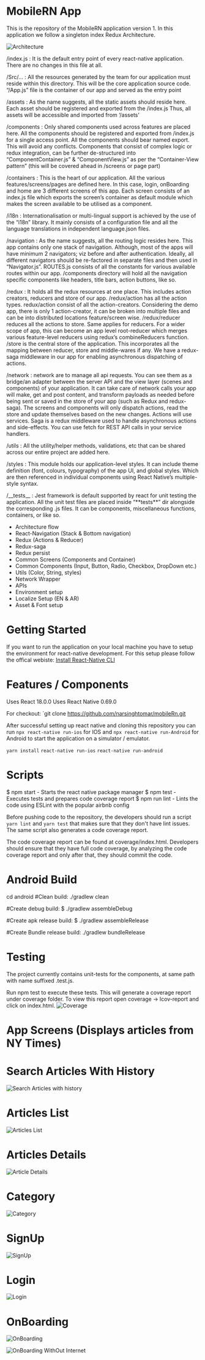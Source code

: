 # MobileRN App

This is the repository of the MobileRN application version 1. In this application we follow a singleton index Redux Architecture.

![Architecture](README-mobile-app-architecture.jpeg)

/index.js :
It is the default entry point of every react-native application. There are no changes in this file at all.

/Src/… :
All the resources generated by the team for our application must reside within this directory.
This will be the core application source code.
“/App.js” file is the container of our app and served as the entry point

/assets :
As the name suggests, all the static assets should reside here.
Each asset should be registered and exported from the /index.js
Thus, all assets will be accessible and imported from ‘/assets’

/components :
Only shared components used across features are placed here.
All the components should be registered and exported from /index.js for a single access point.
All the components should bear named export. This will avoid any conflicts.
Components that consist of complex logic or redux integration, can be further de-structured into “ComponentContainer.js” & “ComponentView.js” as per the “Container-View pattern” (this will be covered ahead in /screens or page part)

/containers :
This is the heart of our application.
All the various features/screens/pages are defined here. In this case, login, onBoarding and home are 3 different screens of this app.
Each screen consists of an index.js file which exports the screen’s container as default module which makes the screen available to be utilised as a component.

/i18n :
Internationalisation or multi-lingual support is achieved by the use of the “i18n” library.
It mainly consists of a configuration file and all the language translations in independent language.json files.

/navigation :
As the name suggests, all the routing logic resides here.
This app contains only one stack of navigation. Although, most of the apps will have minimum 2 navigators; viz before and after authentication.
Ideally, all different navigators should be re-factored in separate files and then used in “Navigator.js”.
ROUTES.js consists of all the constants for various available routes within our app.
/components directory will hold all the navigation specific components like headers, title bars, action buttons, like so.

/redux :
It holds all the redux resources at one place.
This includes action creators, reducers and store of our app.
/redux/action has all the action types.
redux/action consist of all the action-creators. Considering the demo app, there is only 1 action-creator, it can be broken into multiple files and can be into distributed locations feature/screen wise.
/redux/reducer reduces all the actions to store. Same applies for reducers. For a wider scope of app, this can become an app level root-reducer which merges various feature-level reducers using redux’s combineReducers function.
/store is the central store of the application. This incorporates all the mapping between reducer, store and middle-wares if any.
We have a redux-saga middleware in our app for enabling asynchronous dispatching of actions.

/network :
network are to manage all api requests. You can see them as a bridge/an adapter between the server API and the view layer (scenes and components) of your application.
It can take care of network calls your app will make, get and post content, and transform payloads as needed before being sent or saved in the store of your app (such as Redux and redux-saga).
The screens and components will only dispatch actions, read the store and update themselves based on the new changes.
Actions will use services. Saga is a redux middleware used to handle asynchronous actions and side-effects.
You can use fetch for REST API calls in your service handlers.

/utils :
All the utility/helper methods, validations, etc that can be shared across our entire project are added here.

/styles :
This module holds our application-level styles.
It can include theme definition (font, colours, typography) of the app UI, and global styles.
Which are then referenced in individual components using React Native’s multiple-style syntax.

/\_\_tests\_\_ :
Jest framework is default supported by react for unit testing the application.
All the unit test files are placed inside “\*\*tests\*\*” dir alongside the corresponding .js files.
It can be components, miscellaneous functions, containers, or like so.

- Architecture flow
- React-Navigation (Stack & Bottom navigation)
- Redux (Actions & Reducer)
- Redux-saga
- Redux persist
- Common Screens (Components and Container)
- Common Components (Input, Button, Radio, Checkbox, DropDown etc.)
- Utils (Color, String, styles)
- Network Wrapper
- APIs
- Environment setup
- Localize Setup (EN & AR)
- Asset & Font setup

# Getting Started

If you want to run the application on your local machine you have to setup the environment for react-native development. For this setup please follow the offical webiste: [Install React-Native CLI](https://reactnative.dev/docs/environment-setup)

# Features / Components

Uses React 18.0.0
Uses React Native 0.69.0

For checkout: `git clone https://github.com/narsinghtomar/mobileRn.git

After successful setting up react native and cloning this repository you can run `npx react-native run-ios` for IOS and `npx react-native run-Android` for Android to start the application on a simulator / emulator.

`yarn install`
`react-native run-ios`
`react-native run-android`

# Scripts

$ npm start - Starts the react native package manager
$ npm test - Executes tests and prepares code coverage report
$ npm run lint - Lints the code using ESLint with the popular airbnb config

Before pushing code to the repository, the developers should run a script `yarn lint` and `yarn test` that makes sure that they don't have lint issues. The same script also generates a code coverage report.

The code coverage report can be found at coverage/index.html. Developers should ensure that they have full code coverage, by analyzing the code coverage report and only after that, they should commit the code.

# Android Build

cd android
#Clean build:
./gradlew clean

#Create debug build:
$ ./gradlew assembleDebug

#Create apk release build:
$ ./gradlew assembleRelease

#Create Bundle release build:
./gradlew bundleRelease

# Testing

The project currently contains unit-tests for the components, at same path with name suffixed .test.js.

Run npm test to execute these tests. This will generate a coverage report under coverage folder. To view this report open coverage -> lcov-report and click on index.html.
![Coverage](https://github.com/narsinghtomar/mobileRn/blob/master/screenShots/testing-coverage.png)

# App Screens (Displays articles from NY Times)

# Search Articles With History

![Search Articles with history](https://github.com/narsinghtomar/mobileRn/blob/master/screenShots/search-articles.png)

# Articles List

![Articles List](https://github.com/narsinghtomar/mobileRn/blob/master/screenShots/articles-list.png)

# Articles Details

![Article Details](https://github.com/narsinghtomar/mobileRn/blob/master/screenShots/article-details.png)

# Category

![Category](https://github.com/narsinghtomar/mobileRn/blob/master/screenShots/category-selection.png)

# SignUp

![SignUp](https://github.com/narsinghtomar/mobileRn/blob/master/screenShots/signup.png)

# Login

![Login](https://github.com/narsinghtomar/mobileRn/blob/master/screenShots/login.png)

# OnBoarding

![OnBoarding](https://github.com/narsinghtomar/mobileRn/blob/master/screenShots/onboarding.png)

![OnBoarding WithOut Internet](https://github.com/narsinghtomar/mobileRn/blob/master/screenShots/onboarding-without-internet.png)
